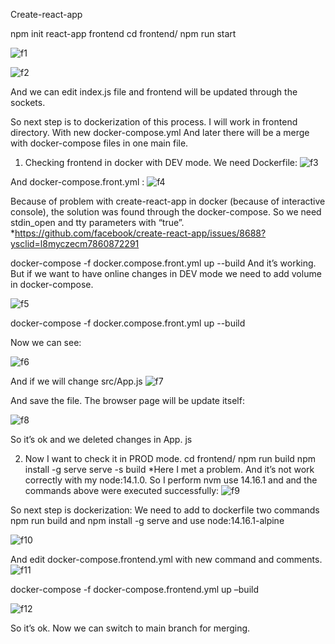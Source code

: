 Create-react-app

npm init react-app frontend
cd frontend/
npm run start

![f1](https://user-images.githubusercontent.com/103497695/193040989-7800b3d0-6b3c-4edd-98bb-3a57bb8638c0.png)


 ![f2](https://user-images.githubusercontent.com/103497695/193041033-028d9b77-1349-4cd1-aeb3-14907bed11e2.png)


And we can edit index.js file and frontend will be updated through the sockets.

So next step is to dockerization of this process. 
I will work in frontend directory. With new docker-compose.yml
And later there will be a merge with docker-compose files in one main file.

1)	Checking frontend in docker with DEV mode.
We need Dockerfile:
 ![f3](https://user-images.githubusercontent.com/103497695/193041276-8a193913-edf3-4844-861d-e283cdf3d581.png)

And docker-compose.front.yml :
 ![f4](https://user-images.githubusercontent.com/103497695/193041296-61750ef6-e522-4c8e-9bea-936dc3103b57.png)

Because of problem with create-react-app in docker (because of interactive console), the solution was found through the docker-compose. So we need stdin_open and tty parameters with “true”.
*https://github.com/facebook/create-react-app/issues/8688?ysclid=l8myczecm7860872291

docker-compose -f docker.compose.front.yml up --build
And it’s working. But if we want to have online changes in DEV mode we need to add volume in docker-compose.
 
![f5](https://user-images.githubusercontent.com/103497695/193041539-e23123f5-8aed-4d79-b579-08126274c7cb.png)

docker-compose -f docker.compose.front.yml up --build

Now we can see:

 ![f6](https://user-images.githubusercontent.com/103497695/193041741-54dd906d-5f0b-41f3-b099-2502914e512c.png)

And if we will change src/App.js
![f7](https://user-images.githubusercontent.com/103497695/193041830-fe78eb77-5168-4000-b6ef-7a3854501d33.png)

 And save the file.  The browser page will be update itself:

![f8](https://user-images.githubusercontent.com/103497695/193041871-c53e4986-9ce2-4599-9f2e-01ed3bb85e74.png)

 So it’s ok and we deleted changes in App. js

2)	Now I want to check it in PROD mode.
cd frontend/
npm run build
npm install -g serve
serve -s build
*Here I met a problem. And it’s not work correctly with my node:14.1.0.
So I perform nvm use 14.16.1 and and the commands above were executed successfully:
 ![f9](https://user-images.githubusercontent.com/103497695/193042037-5dfb7bd0-3647-4439-8a30-784c15d8aed5.png)

So next step is dockerization:
We need to add to dockerfile two commands npm run build and npm install -g serve and use node:14.16.1-alpine
 
![f10](https://user-images.githubusercontent.com/103497695/193042236-19694afc-861b-42ae-a8b9-b07994544bf5.png)

And edit docker-compose.frontend.yml with new command and comments.
![f11](https://user-images.githubusercontent.com/103497695/193042282-755817b1-65f7-4bd4-9a9f-71d352bc3d04.png)

docker-compose -f docker-compose.frontend.yml up –build

 ![f12](https://user-images.githubusercontent.com/103497695/193042355-e0db6b3b-4acc-4356-a44a-7e2a2fcdbce5.png)


So it’s ok. Now we can switch to main branch for merging.
